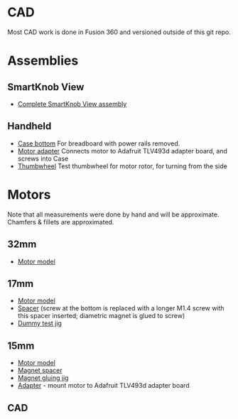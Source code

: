 # CAD

Most CAD work is done in Fusion 360 and versioned outside of this git repo.

# Assemblies
## SmartKnob View
 - [Complete SmartKnob View assembly](https://a360.co/3BzkU0n)

## Handheld
 - [Case bottom](https://a360.co/3LM82se) For breadboard with power rails removed.
 - [Motor adapter](https://a360.co/3LO03eC) Connects motor to Adafruit TLV493d adapter board, and screws into Case
 - [Thumbwheel](https://a360.co/3H3jSee) Test thumbwheel for motor rotor, for turning from the side

# Motors
Note that all measurements were done by hand and will be approximate. Chamfers & fillets are approximated.

## 32mm
 - [Motor model](https://a360.co/3H8LUFi)

## 17mm
 - [Motor model](https://a360.co/3sYa93Y)
 - [Spacer](https://a360.co/3H3xh5M) (screw at the bottom is replaced with a longer M1.4 screw with this spacer inserted; diametric magnet is glued to screw)
 - [Dummy test jig](https://a360.co/3sPQgvB)

 ## 15mm
 - [Motor model](https://a360.co/34N1nOa)
 - [Magnet spacer](https://a360.co/3532Tvb)
 - [Magnet gluing jig](https://a360.co/3I1xbx6)
 - [Adapter](https://a360.co/35gC86B) - mount motor to Adafruit TLV493d adapter board
## CAD
